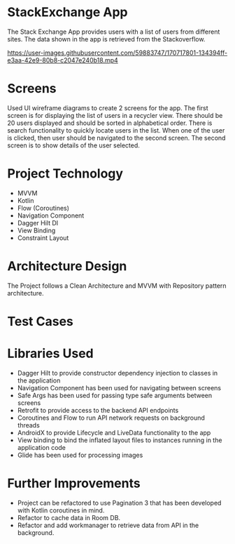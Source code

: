 

# StackExchange App
The Stack Exchange App provides users with a list of users from different sites. The data shown in the app is retrieved from the Stackoverflow. 

https://user-images.githubusercontent.com/59883747/170717801-134394ff-e3aa-42e9-80b8-c2047e240b18.mp4

# Screens
Used UI wireframe diagrams to create 2 screens for the app.
The first screen is for displaying the list of users in a recycler view. 
There should be 20 users displayed and should be sorted in alphabetical order. 
There is search functionality to quickly locate users in the list.
When one of the user is clicked, then user should be navigated to the second screen.
The second screen is to show details of the user selected.

# Project Technology
- MVVM
- Kotlin
- Flow (Coroutines)
- Navigation Component
- Dagger Hilt DI
- View Binding
- Constraint Layout

# Architecture Design
The Project follows a Clean Architecture and MVVM with Repository pattern architecture. 

# Test Cases

# Libraries Used
- Dagger Hilt to provide constructor dependency injection to classes in the application
- Navigation Component has been used for navigating between screens
- Safe Args has been used for passing type safe arguments between screens
- Retrofit to provide access to the backend API endpoints
- Coroutines and Flow to run API network requests on background threads
- AndroidX to provide Lifecycle and LiveData functionality to the app
- View binding to bind the inflated layout files to instances running in the application code
- Glide has been used for processing images

# Further Improvements
- Project can be refactored to use Pagination 3 that has been developed with Kotlin coroutines in mind.
- Refactor to cache data in Room DB.
- Refactor and add workmanager to retrieve data from API in the background.





